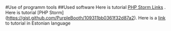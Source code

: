 #Use of programm tools
##Used software
Here is tutorial [PHP Storm Links](https://help.github.com/articles/basic-writing-and-formatting-syntax/#links) . Here is tutorial [PHP Storm] (https://gist.github.com/PurpleBooth/109311bb0361f32d87a2).
Here is a [link](https://github.com/merka99/pvk/blob/master/README.md) to tutorial in Estonian language
